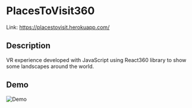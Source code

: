 # PlacesToVisit360

Link: https://placestovisit.herokuapp.com/

## Description

VR experience developed with JavaScript using React360 library to show some landscapes around the world.


## Demo

![Demo](https://github.com/carlosrecinos/PlacesToVisitReact360/blob/master/demo/RPReplay_Final1602185236.2020-10-08%2014_37_55.gif?raw=true)
